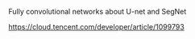Fully convolutional networks about U-net and SegNet

https://cloud.tencent.com/developer/article/1099793
